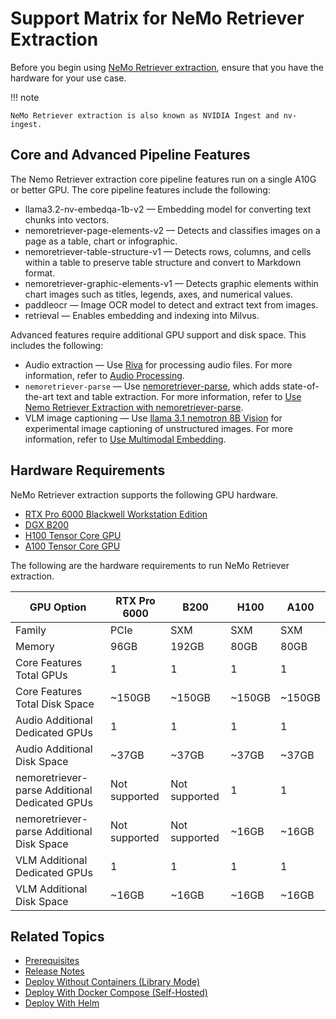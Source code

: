 # Support Matrix for NeMo Retriever Extraction

Before you begin using [NeMo Retriever extraction](overview.md), ensure that you have the hardware for your use case.

!!! note

    NeMo Retriever extraction is also known as NVIDIA Ingest and nv-ingest.


## Core and Advanced Pipeline Features

The Nemo Retriever extraction core pipeline features run on a single A10G or better GPU. 
The core pipeline features include the following:

- llama3.2-nv-embedqa-1b-v2 — Embedding model for converting text chunks into vectors.
- nemoretriever-page-elements-v2 — Detects and classifies images on a page as a table, chart or infographic. 
- nemoretriever-table-structure-v1 — Detects rows, columns, and cells within a table to preserve table structure and convert to Markdown format. 
- nemoretriever-graphic-elements-v1 — Detects graphic elements within chart images such as titles, legends, axes, and numerical values. 
- paddleocr — Image OCR model to detect and extract text from images.
- retrieval — Enables embedding and indexing into Milvus.

Advanced features require additional GPU support and disk space. 
This includes the following:

- Audio extraction — Use [Riva](https://docs.nvidia.com/deeplearning/riva/user-guide/docs/index.html) for processing audio files. For more information, refer to [Audio Processing](nemoretriever-parse.md).
- `nemoretriever-parse` — Use [nemoretriever-parse](https://build.nvidia.com/nvidia/nemoretriever-parse), which adds state-of-the-art text and table extraction. For more information, refer to [Use Nemo Retriever Extraction with nemoretriever-parse](nemoretriever-parse.md).
- VLM image captioning — Use [llama 3.1 nemotron 8B Vision](https://build.nvidia.com/nvidia/llama-3.1-nemotron-nano-vl-8b-v1/modelcard) for experimental image captioning of unstructured images. For more information, refer to [Use Multimodal Embedding](vlm-embed.md).



## Hardware Requirements

NeMo Retriever extraction supports the following GPU hardware.

- [RTX Pro 6000 Blackwell Workstation Edition](https://www.nvidia.com/en-us/products/workstations/professional-desktop-gpus/rtx-pro-6000/)
- [DGX B200](https://www.nvidia.com/en-us/data-center/dgx-b200/)
- [H100 Tensor Core GPU](https://www.nvidia.com/en-us/data-center/h100/)
- [A100 Tensor Core GPU](https://www.nvidia.com/en-us/data-center/a100/)
<!-- - [A10G Tensor Core GPU](https://aws.amazon.com/ec2/instance-types/g5/) -->
<!-- - [L40S](https://www.nvidia.com/en-us/data-center/l40s/)  -->


The following are the hardware requirements to run NeMo Retriever extraction.

| GPU Option                                    | RTX Pro 6000  | B200          | H100        | A100        |
|-----------------------------------------------|---------------|---------------|-------------|-------------|
| Family                                        | PCIe          | SXM           | SXM         | SXM         |
| Memory                                        | 96GB          | 192GB         | 80GB        | 80GB        |
| Core Features Total GPUs                      | 1             | 1             | 1           | 1           |
| Core Features Total Disk Space                | ~150GB        | ~150GB        | ~150GB      | ~150GB      |
| Audio Additional Dedicated GPUs               | 1             | 1             | 1           | 1           |
| Audio Additional Disk Space                   | ~37GB         | ~37GB         | ~37GB       | ~37GB       |
| nemoretriever-parse Additional Dedicated GPUs | Not supported | Not supported | 1           | 1           |
| nemoretriever-parse Additional Disk Space     | Not supported | Not supported | ~16GB       | ~16GB       |
| VLM Additional Dedicated GPUs                 | 1             | 1             | 1           | 1           |
| VLM Additional Disk Space                     | ~16GB         | ~16GB         | ~16GB       | ~16GB       |

<!-- A10G    | L40S   | -->
<!-- --------|--------| -->
<!--  —      | —      | -->
<!--  24GB   | 48GB   | -->
<!--  1      | 1      | -->
<!--  ~150GB | ~150GB | -->
<!--  1      | 1      | -->
<!--  ~37GB  | ~37GB  | -->
<!--  1      | 1      | -->
<!--  ~16GB  | ~16GB  | -->
<!--  1      | 1      | -->
<!--  ~16GB  | ~16GB  | -->



## Related Topics

- [Prerequisites](prerequisites.md)
- [Release Notes](releasenotes-nv-ingest.md)
- [Deploy Without Containers (Library Mode)](quickstart-library-mode.md)
- [Deploy With Docker Compose (Self-Hosted)](quickstart-guide.md)
- [Deploy With Helm](helm.md)
